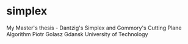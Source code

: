 simplex
=======

My Master's thesis - Dantzig's Simplex and Gommory's Cutting Plane Algorithm
Piotr Golasz
Gdansk University of Technology
